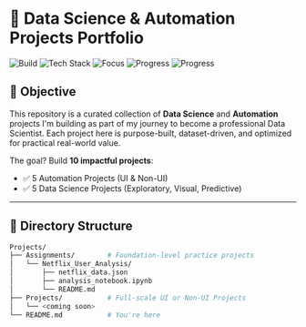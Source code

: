 # 🚀 Data Science & Automation Projects Portfolio

![Build](https://img.shields.io/badge/Build-Actively_Developing-blue)
![Tech Stack](https://img.shields.io/badge/TechStack-Python%20%7C%20Jupyter%20%7C%20JSON-informational)
![Focus](https://img.shields.io/badge/Focus-Data%20Science%20%26%20Automation-green)
![Progress](https://img.shields.io/badge/Progress-0%25_Projects-red)
![Progress](https://img.shields.io/badge/Progress-2%2F5_Assignments-cyan)


## 🎯 Objective

This repository is a curated collection of **Data Science** and **Automation** projects I'm building as part of my journey to become a professional Data Scientist. Each project here is purpose-built, dataset-driven, and optimized for practical real-world value.

The goal? Build **10 impactful projects**:
- ✅ 5 Automation Projects (UI & Non-UI)
- ✅ 5 Data Science Projects (Exploratory, Visual, Predictive)

---

## 🧩 Directory Structure

```bash
Projects/
├── Assignments/        # Foundation-level practice projects
│   └── Netflix_User_Analysis/
│       ├── netflix_data.json
│       ├── analysis_notebook.ipynb
│       └── README.md
├── Projects/           # Full-scale UI or Non-UI Projects
│   └── <coming soon>
└── README.md           # You're here

